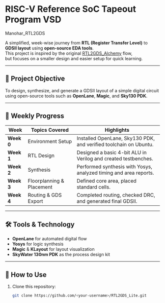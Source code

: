 # RISC-V Reference SoC Tapeout Program VSD
Manohar_RTL2GDS

A simplified, week-wise journey from **RTL (Register Transfer Level)** to **GDSII layout** using **open-source EDA tools**.  
This project is inspired by the original [RTL2GDS_Alchemy](https://github.com/TheVoltageVikingRam/RTL2GDS_Alchemy) flow,  
but focuses on a smaller design and easier setup for quick learning.

---

## 🌟 Project Objective
To design, synthesize, and generate a GDSII layout of a simple digital circuit  
using open-source tools such as **OpenLane**, **Magic**, and **Sky130 PDK**.

---

## 📅 Weekly Progress

| Week | Topics Covered | Highlights |
|------|-----------------|------------|
| **Week 0** | Environment Setup | Installed OpenLane, Sky130 PDK, and verified toolchain on Ubuntu. |
| **Week 1** | RTL Design | Designed a basic 4-bit ALU in Verilog and created testbenches. |
| **Week 2** | Synthesis | Performed synthesis with Yosys, analyzed timing and area reports. |
| **Week 3** | Floorplanning & Placement | Defined core area, placed standard cells. |
| **Week 4** | Routing & GDS Export | Completed routing, checked DRC, and generated final GDSII. |

---

## 🛠️ Tools & Technology
- **OpenLane** for automated digital flow  
- **Yosys** for logic synthesis  
- **Magic** & **KLayout** for layout visualization  
- **SkyWater 130nm PDK** as the process design kit  

---

## 🚀 How to Use
1. Clone this repository:
   ```bash
   git clone https://github.com/<your-username>/RTL2GDS_Lite.git

